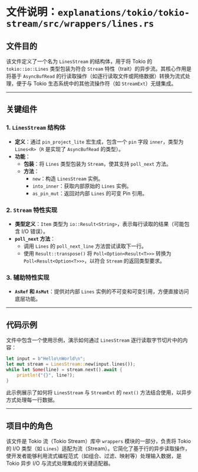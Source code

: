 # 文件说明：`explanations/tokio/tokio-stream/src/wrappers/lines.rs`

## **文件目的**  
该文件定义了一个名为 `LinesStream` 的结构体，用于将 Tokio 的 `tokio::io::Lines` 类型包装为符合 `Stream` 特性（trait）的异步流。其核心作用是将基于 `AsyncBufRead` 的行读取操作（如逐行读取文件或网络数据）转换为流式处理，便于与 Tokio 生态系统中的其他流操作符（如 `StreamExt`）无缝集成。

---

## **关键组件**

### **1. `LinesStream` 结构体**
- **定义**：通过 `pin_project_lite` 宏生成，包含一个 `pin` 字段 `inner`，类型为 `Lines<R>`（`R` 是实现了 `AsyncBufRead` 的类型）。
- **功能**：  
  - **包装**：将 `Lines` 类型包装为 `Stream`，使其支持 `poll_next` 方法。
  - **方法**：
    - `new`：构造 `LinesStream` 实例。
    - `into_inner`：获取内部原始的 `Lines` 实例。
    - `as_pin_mut`：返回对内部 `Lines` 的可变 Pin 引用。

### **2. `Stream` 特性实现**
- **类型定义**：`Item` 类型为 `io::Result<String>`，表示每行读取的结果（可能包含 I/O 错误）。
- **`poll_next` 方法**：  
  - 调用 `Lines` 的 `poll_next_line` 方法尝试读取下一行。
  - 使用 `Result::transpose()` 将 `Poll<Option<Result<T>>>` 转换为 `Poll<Result<Option<T>>>`，以符合 `Stream` 的返回类型要求。

### **3. 辅助特性实现**
- **`AsRef` 和 `AsMut`**：提供对内部 `Lines` 实例的不可变和可变引用，方便直接访问底层功能。

---

## **代码示例**
文件中包含一个使用示例，演示如何通过 `LinesStream` 逐行读取字节切片中的内容：
```rust
let input = b"Hello\nWorld\n";
let mut stream = LinesStream::new(input.lines());
while let Some(line) = stream.next().await {
    println!("{}", line?);
}
```
此示例展示了如何将 `LinesStream` 与 `StreamExt` 的 `next()` 方法结合使用，以异步方式处理每一行数据。

---

## **项目中的角色**
该文件是 Tokio 流（Tokio Stream）库中 `wrappers` 模块的一部分，负责将 Tokio 的 I/O 类型（如 `Lines`）适配为流（Stream）。它简化了基于行的异步读取操作，使开发者能够利用流式编程范式（如组合、过滤、映射等）处理输入数据，是 Tokio 异步 I/O 与流式处理集成的关键适配器。
